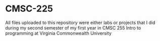 # CMSC-225
All files uploaded to this repository were either labs or projects that I did during my second semester of my first year in CMSC 255 Intro to programming at Virginia Commonwealth University
